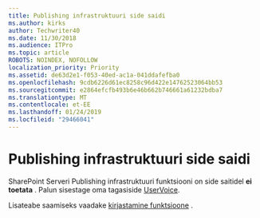 ```yaml
---
title: Publishing infrastruktuuri side saidi
ms.author: kirks
author: Techwriter40
ms.date: 11/30/2018
ms.audience: ITPro
ms.topic: article
ROBOTS: NOINDEX, NOFOLLOW
localization_priority: Priority
ms.assetid: de63d2e1-f053-40ed-ac1a-041ddafefba0
ms.openlocfilehash: 9cdb6226d61ec8258c96d422e14762523064bb53
ms.sourcegitcommit: e2864efcfb493b6e46b662b746661a61232bdba7
ms.translationtype: MT
ms.contentlocale: et-EE
ms.lasthandoff: 01/24/2019
ms.locfileid: "29466041"
---
```

# <a name="publishing-infrastructure-with-a-communication-site"></a>Publishing infrastruktuuri side saidi

SharePoint Serveri Publishing infrastruktuuri funktsiooni on side saitidel **ei toetata** . Palun sisestage oma tagasiside [UserVoice](https://go.microsoft.com/fwlink/?linkid=2047322&amp;clcid=0x409). 
  
Lisateabe saamiseks vaadake [kirjastamine funktsioone](https://support.office.com/en-us/article/Enable-publishing-features-479677A6-8B33-4AC7-907D-071C1C7E4518) . 
  

